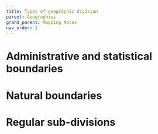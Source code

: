 ```yaml
---
title: Types of geographic division
parent: Geographies
grand_parent: Mapping Notes
nav_order: 1
---
```


# Administrative and statistical boundaries

# Natural boundaries

# Regular sub-divisions